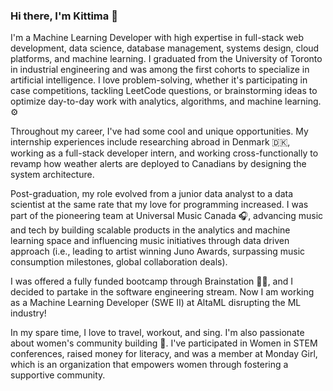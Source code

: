 ### Hi there, I'm Kittima 👋

<!--
**kittimaratana/kittimaratana** is a ✨ _special_ ✨ repository because its `README.md` (this file) appears on your GitHub profile.

Here are some ideas to get you started:
-->

I'm a Machine Learning Developer with high expertise in full-stack web development, data science, database management, systems design, cloud platforms, and machine learning. I graduated from the University of Toronto in industrial engineering and was among the first cohorts to specialize in artificial intelligence. I love problem-solving, whether it's participating in case competitions, tackling LeetCode questions, or brainstorming ideas to optimize day-to-day work with analytics, algorithms, and machine learning. ⚙️

Throughout my career, I've had some cool and unique opportunities. My internship experiences include researching abroad in Denmark 🇩🇰, working as a full-stack developer intern, and working cross-functionally to revamp how weather alerts are deployed to Canadians by designing the system architecture.

Post-graduation, my role evolved from a junior data analyst to a data scientist at the same rate that my love for programming increased. I was part of the pioneering team at Universal Music Canada 🎧, advancing music and tech by building scalable products in the analytics and machine learning space and influencing music initiatives through data driven approach (i.e., leading to artist winning Juno Awards, surpassing music consumption milestones, global collaboration deals).

I was offered a fully funded bootcamp through Brainstation 👩‍💻, and I decided to partake in the software engineering stream. Now I am working as a Machine Learning Developer (SWE II) at AltaML disrupting the ML industry!

In my spare time, I love to travel, workout, and sing. I'm also passionate about women's community building 👭. I've participated in Women in STEM conferences, raised money for literacy, and was a member at Monday Girl, which is an organization that empowers women through fostering a supportive community.
